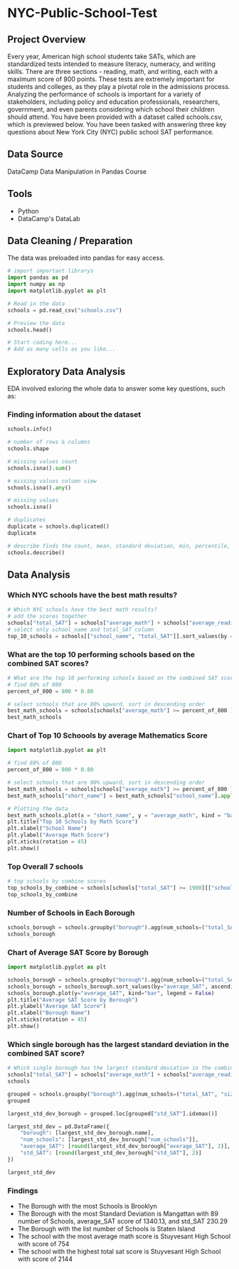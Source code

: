 # NYC-Public-School-Test


## Project Overview
Every year, American high school students take SATs, which are standardized tests intended to measure literacy, numeracy, and writing skills. There are three sections - reading, math, and writing, each with a maximum score of 800 points. These tests are extremely important for students and colleges, as they play a pivotal role in the admissions process.
Analyzing the performance of schools is important for a variety of stakeholders, including policy and education professionals, researchers, government, and even parents considering which school their children should attend.
You have been provided with a dataset called schools.csv, which is previewed below.
You have been tasked with answering three key questions about New York City (NYC) public school SAT performance.

## Data Source
DataCamp Data Manipulation in Pandas Course

## Tools
- Python
- DataCamp's DataLab

## Data Cleaning / Preparation
The data was preloaded into pandas for easy access.

```python
# import important librarys
import pandas as pd
import numpy as np
import matplotlib.pyplot as plt

# Read in the data
schools = pd.read_csv("schools.csv")

# Preview the data
schools.head()

# Start coding here...
# Add as many cells as you like...
```

## Exploratory Data Analysis
EDA involved exloring the whole data to answer some key questions, such as:
### Finding information about the dataset
``` python
schools.info()

# number of rows & columns
schools.shape

# missing values count
schools.isna().sum()

# missing values column view
schools.isna().any()

# missing values
schools.isna()

# duplicates
duplicate = schools.duplicated()
duplicate

# describe finds the count, mean, standard deviation, min, percentile, and max
schools.describe()
```

## Data Analysis

### Which NYC schools have the best math results?
```python
# Which NYC schools have the best math results?
# add the scores together
schools["total_SAT"] = schools["average_math"] + schools["average_reading"] + schools["average_writing"]
# select only school_name and total_SAT column
top_10_schools = schools[["school_name", "total_SAT"]].sort_values(by = "total_SAT", ascending = False).head(10)
```

### What are the top 10 performing schools based on the combined SAT scores?
```python
# What are the top 10 performing schools based on the combined SAT scores?
# find 80% of 800
percent_of_800 = 800 * 0.80

# select schools that are 80% upward, sort in descending order
best_math_schools = schools[schools["average_math"] >= percent_of_800 ][["school_name", "average_math"]].sort_values(by = "average_math", ascending = False)
best_math_schools
```

### Chart of Top 10 Schoools by average Mathematics Score
```python
import matplotlib.pyplot as plt

# find 80% of 800
percent_of_800 = 800 * 0.80

# select schools that are 80% upward, sort in descending order
best_math_schools = schools[schools["average_math"] >= percent_of_800 ][["school_name", "average_math"]].sort_values(by = "average_math", ascending = False)
best_math_schools["short_name"] = best_math_schools["school_name"].apply(lambda x: x[:10] + '...' if len(x) > 10 else x)

# Plotting the data
best_math_schools.plot(x = "short_name", y = "average_math", kind = "bar", legend = False)
plt.title("Top 10 Schools by Math Score")
plt.xlabel("School Name")
plt.ylabel("Average Math Score")
plt.xticks(rotation = 45)
plt.show()
```

### Top Overall 7 schools 
```python
# top schools by combine scores
top_schools_by_combine = schools[schools["total_SAT"] >= 1900][["school_name", "total_SAT"]].sort_values(by = "total_SAT", ascending = False)
top_schools_by_combine
```
### Number of Schools in Each Borough
```python
schools_borough = schools.groupby("borough").agg(num_schools=("total_SAT", "size"), average_SAT=("total_SAT", "mean"), std_SAT=("total_SAT", "std"))
schools_borough
```
### Chart of Average SAT Score by Borough
```python
import matplotlib.pyplot as plt

schools_borough = schools.groupby("borough").agg(num_schools=("total_SAT", "size"), average_SAT=("total_SAT", "mean"), std_SAT=("total_SAT", "std"))
schools_borough = schools_borough.sort_values(by="average_SAT", ascending=False)
schools_borough.plot(y="average_SAT", kind="bar", legend = False)
plt.title("Average SAT Score by Borough")
plt.ylabel("Average SAT Score")
plt.xlabel("Borough Name")
plt.xticks(rotation = 45)
plt.show()
```

### Which single borough has the largest standard deviation in the combined SAT score?

```python
# Which single borough has the largest standard deviation in the combined SAT score?
schools["total_SAT"] = schools["average_math"] + schools["average_reading"] + schools["average_writing"]
schools

grouped = schools.groupby("borough").agg(num_schools=("total_SAT", "size"), average_SAT=("total_SAT", "mean"), std_SAT=("total_SAT", "std"))
grouped

largest_std_dev_borough = grouped.loc[grouped["std_SAT"].idxmax()]

largest_std_dev = pd.DataFrame({
    "borough": [largest_std_dev_borough.name],
    "num_schools": [largest_std_dev_borough["num_schools"]],
    "average_SAT": [round(largest_std_dev_borough["average_SAT"], 2)],
    "std_SAT": [round(largest_std_dev_borough["std_SAT"], 2)]
})

largest_std_dev
```

### Findings
- The Borough with the most Schools is Brooklyn
- The Borough with the most Standard Deviation is Mangattan with 89 number of Schools, average_SAT score of 1340.13, and std_SAT 230.29
- The Borough with the list number of Schools is Staten Island
- The school with the most average math score is Stuyvesant High School with score of 754
- The school with the highest total sat score is Stuyvesant High School with score of 2144
